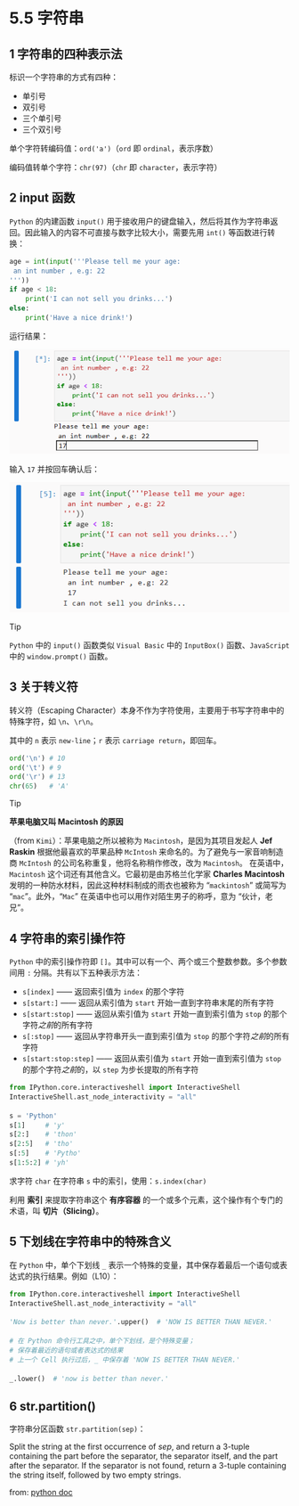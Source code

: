 # 5.5 字符串



## 1 字符串的四种表示法

标识一个字符串的方式有四种：

- 单引号
- 双引号
- 三个单引号
- 三个双引号



单个字符转编码值：`ord('a')`（`ord` 即 `ordinal`，表示序数）

编码值转单个字符：`chr(97)`（`chr` 即 `character`，表示字符）



## 2 input 函数

`Python` 的内建函数 `input()` 用于接收用户的键盘输入，然后将其作为字符串返回。因此输入的内容不可直接与数字比较大小，需要先用 `int()` 等函数进行转换：

```python
age = int(input('''Please tell me your age: 
 an int number , e.g: 22
'''))
if age < 18:
    print('I can not sell you drinks...')
else:
    print('Have a nice drink!')
```

运行结果：

![](assets/5.5.1.png)

输入 `17` 并按回车确认后：

![](assets/5.5.2.png)



> [!tip]
>
> `Python` 中的 `input()` 函数类似 `Visual Basic` 中的 `InputBox()` 函数、`JavaScript` 中的 `window.prompt()` 函数。



## 3 关于转义符

转义符（Escaping Character）本身不作为字符使用，主要用于书写字符串中的特殊字符，如 `\n`、`\r\n`。

其中的 `n` 表示 `new-line`；`r` 表示 `carriage return`，即回车。

```python
ord('\n') # 10
ord('\t') # 9
ord('\r') # 13
chr(65)   # 'A'
```



> [!tip]
>
> **苹果电脑又叫 Macintosh 的原因**
>
> （from `Kimi`）：苹果电脑之所以被称为 `Macintosh`，是因为其项目发起人 **Jef Raskin** 根据他最喜欢的苹果品种 `McIntosh` 来命名的。为了避免与一家音响制造商 `McIntosh` 的公司名称重复，他将名称稍作修改，改为 `Macintosh`。
> 在英语中，`Macintosh` 这个词还有其他含义。它最初是由苏格兰化学家 **Charles Macintosh** 发明的一种防水材料，因此这种材料制成的雨衣也被称为 “`mackintosh`” 或简写为 “`mac`”。此外，“`Mac`” 在英语中也可以用作对陌生男子的称呼，意为 “伙计，老兄”。



## 4 字符串的索引操作符

`Python` 中的索引操作符即 `[]`。其中可以有一个、两个或三个整数参数。多个参数间用 `:` 分隔。共有以下五种表示方法：

- `s[index]` —— 返回索引值为 `index` 的那个字符
- `s[start:]` —— 返回从索引值为 `start` 开始一直到字符串末尾的所有字符
- `s[start:stop]` —— 返回从索引值为 `start` 开始一直到索引值为 `stop` 的那个字符*之前*的所有字符
- `s[:stop]` —— 返回从字符串开头一直到索引值为 `stop` 的那个字符*之前*的所有字符
- `s[start:stop:step]` —— 返回从索引值为 `start` 开始一直到索引值为 `stop` 的那个字符*之前*的，以 `step` 为步长提取的所有字符

```python
from IPython.core.interactiveshell import InteractiveShell
InteractiveShell.ast_node_interactivity = "all"

s = 'Python'
s[1]     # 'y'
s[2:]    # 'thon'
s[2:5]   # 'tho'
s[:5]    # 'Pytho'
s[1:5:2] # 'yh'
```

求字符 `char` 在字符串 `s` 中的索引，使用：`s.index(char)`

利用 **索引** 来提取字符串这个 **有序容器** 的一个或多个元素，这个操作有个专门的术语，叫 **切片（Slicing）**。



## 5 下划线在字符串中的特殊含义

在 `Python` 中，单个下划线 `_` 表示一个特殊的变量，其中保存着最后一个语句或表达式的执行结果。例如（L10）：

```python
from IPython.core.interactiveshell import InteractiveShell
InteractiveShell.ast_node_interactivity = "all"

'Now is better than never.'.upper()  # 'NOW IS BETTER THAN NEVER.'

# 在 Python 命令行工具之中，单个下划线，是个特殊变量；
# 保存着最近的语句或者表达式的结果
# 上一个 Cell 执行过后，_ 中保存着 'NOW IS BETTER THAN NEVER.'

_.lower()  # 'now is better than never.'
```



## 6 str.partition()

字符串分区函数 `str.partition(sep)`：

Split the string at the first occurrence of *sep*, and return a 3-tuple containing the part before the separator, the separator itself, and the part after the separator. If the separator is not found, return a 3-tuple containing the string itself, followed by two empty strings.

from: [python doc](https://docs.python.org/3/library/stdtypes.html#str.partition "点击跳转 Python 3 官方文档")